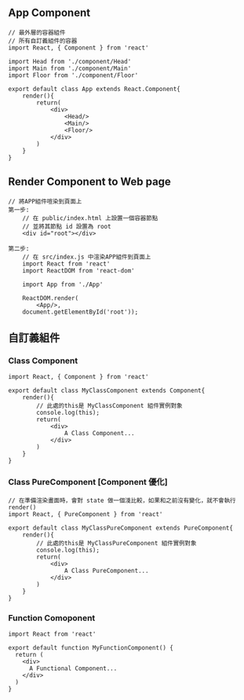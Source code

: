 ## App Component
	// 最外層的容器組件
	// 所有自訂義組件的容器
	import React, { Component } from 'react'

	import Head from './component/Head'
	import Main from './component/Main'
	import Floor from './component/Floor'

	export default class App extends React.Component{
	    render(){
	        return(
	            <div>
					<Head/>
					<Main/>
					<Floor/>
				</div>
	        )
	    }
	}
	
## Render Component to Web page
	// 將APP組件喧染到頁面上
	第一步:
		// 在 public/index.html 上設置一個容器節點
		// 並將其節點 id 設置為 root
		<div id="root"></div>

	第二步:
		// 在 src/index.js 中渲染APP組件到頁面上
		import React from 'react'
		import ReactDOM from 'react-dom'
		
		import App from './App'
	
		ReactDOM.render(
			<App/>,
		document.getElementById('root'));


## 自訂義組件
### Class Component
	import React, { Component } from 'react'

	export default class MyClassComponent extends Component{
	    render(){
			// 此處的this是 MyClassComponent 組件實例對象
			console.log(this);
	        return(
	            <div>
					A Class Component...
				</div>
	        )
	    }
	}

### Class PureComponent [Component 優化]
	// 在準備渲染畫面時，會對 state 做一個淺比較，如果和之前沒有變化，就不會執行 render()
	import React, { PureComponent } from 'react'

	export default class MyClassPureComponent extends PureComponent{
	    render(){
			// 此處的this是 MyClassPureComponent 組件實例對象
			console.log(this);
	        return(
	            <div>
					A Class PureComponent...
				</div>
	        )
	    }
	}

### Function Comoponent
	import React from 'react'

	export default function MyFunctionComponent() {
	  return (
	    <div>
	      A Functional Component...
	    </div>
	  )
	}

